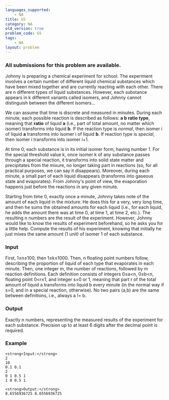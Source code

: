 ```yaml
---
languages_supported:
    - NA
title: G5
category: NA
old_version: true
problem_code: G5
tags:
    - NA
layout: problem
---
```

###  All submissions for this problem are available. 

Johnny is preparing a chemical experiment for school. The experiment involves a certain number of different liquid chemical substances which have been mixed together and are currently reacting with each other. There are n different types of liquid substances. However, each substance appears in k different variants called isomers, and Johnny cannot distinguish between the different isomers...

We can assume that time is discrete and measured in minutes. During each minute, each possible reaction is described as follows: **a b ratio type**, meaning that **ratio** of liquid **a** (i.e., part of total amount, no matter which isomer) transforms into liquid **b**. If the reaction type is _normal_, then isomer i of liquid **a** transforms into isomer i of liquid **b**. If reaction type is _special_, then isomer i transforms into isomer i+1.

At time 0, each substance is in its initial isomer form, having number 1. For the special threshold value k, once isomer k of any substance passes through a special reaction, it transforms into solid state matter and precipitates from the mixure, no longer taking part in reactions (so, for all practical purposes, we can say it disappears). Moreover, during each minute, a small part of each liquid disappears (transforms into gaseous state and evaporates). From Johnny's point of view, the evaporation happens just before the reactions in any given minute.

Starting from time 0, exactly once a minute, Johnny takes note of the amount of each liquid in the mixture. He does this for a very, very long time, and then he sums the obtained amounts for each liquid (i.e., for each liquid, he adds the amount there was at time 0, at time 1, at time 2, etc.). The resulting n numbers are the result of the experiment. However, Johnny would like to know the results of experiment beforehand, so he asks you for a little help. Compute the results of his experiment, knowing that initially he just mixes the same amount (1 unit) of isomer 1 of each substance.

### Input

First, 1≤n≤100, then 1≤k≤1000. Then, n floating point numbers follow, describing the proportion of liquid of each type that evaporates in each minute. Then, one integer m, the number of reactions, followed by m reaction definitions. Each definition consists of integers 0≤a<n, 0≤b<n, floating point 0<r≤1, and integer s=0 or 1, meaning that part r of the total amount of liquid a transforms into liquid b every minute (in the normal way if s=0, and in a special reaction, otherwise). No two pairs (a,b) are the same between definitions, i.e., always a != b.

### Output

Exactly n numbers, representing the measured results of the experiment for each substance. Precision up to at least 6 digits after the decimal point is required.

### Example

```
<strong>Input:</strong>
2
10
0.1 0.1
2
0 1 0.5 1
1 0 0.5 1

<strong>Output:</strong>
8.6556936725 8.6556936725 

```
